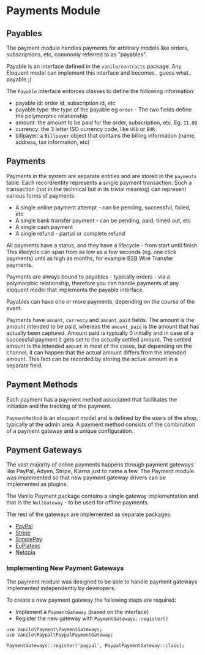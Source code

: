 # Payments Module

## Payables

The payment module handles payments for arbitrary models like orders, subscriptions, etc, commonly
referred to as "payables".

Payable is an interface defined in the `vanilo/contracts` package. Any Eloquent model can implement
this interface and becomes.. guess what.. payable ;)

The `Payable` interface enforces classes to define the following information:

- payable id: order id, subscription id, etc
- payable type: the type of the payable eg `order` - The two fields define the polymorphic relationship
- amount: the amount to be paid for the order, subscription, etc. Eg. `11.99`
- currency: the 3 letter ISO currency code, like `USD` or `EUR`
- billpayer: a `Billpayer` object that contains the billing information (name, address, tax information, etc)

## Payments

Payments in the system are separate entities and are stored in the `payments` table.
Each record/entity represents a single payment transaction. Such a transaction (not in the technical
but in its trivial meaning) can represent various forms of payments:

- A single online payment attempt - can be pending, successful, failed, etc
- A single bank transfer payment - can be pending, paid, timed out, etc
- A single cash payment
- A single refund - partial or complete refund

All payments have a status, and they have a lifecycle - from start until finish.
This lifecycle can span from as low as a few seconds (eg. one click payments) until as high as
months, for example B2B Wire Transfer payments.

Payments are always bound to payables - typically orders - via a polymorphic relationship, therefore
you can handle payments of any eloquent model that implements the payable interface.

Payables can have one or more payments, depending on the course of the event.

Payments have `amount`, `currency` and `amount_paid` fields. The amount is the amount intended to
be paid, whereas the `amount_paid` is the amount that has actually been captured. Amount paid is
typically 0 initially and in case of a successful payment it gets set to the actually settled amount.
The settled amount is the intended `amount` in most of the cases, but depending on the channel, it
can happen that the actual amount differs from the intended amount. This fact can be recorded by
storing the actual amount in a separate field.

## Payment Methods

Each payment has a payment method associated that facilitates the
initiation and the tracking of the payment.

`PaymentMethod` is an eloquent model and is defined by the users of the
shop, typically at the admin area. A payment method consists of the
combination of a payment gateway and a unique configuration.

## Payment Gateways

The vast majority of online payments happens through payment gateways
like PayPal, Adyen, Stripe, Klarna just to name a few. The Payment
module was implemented so that new payment gateway drivers can be
implemented as plugins.

The Vanilo Payment package contains a single gateway implementation and
that is the `NullGateway` - to be used for offline payments.

The rest of the gateways are implemented as separate packages:

- [PayPal](https://github.com/vanilophp/paypal)
- [Stripe](https://github.com/vanilophp/stripe)
- [SimplePay](https://github.com/vanilophp/simplepay)
- [EuPlatesc](https://github.com/vanilophp/euplatesc)
- [Netopia](https://github.com/vanilophp/netopia)

### Implementing New Payment Gateways

The payment module was designed to be able to handle payment gateways
implemented independently by developers.

To create a new payment gateway the following steps are required:

- Implement a `PaymentGateway` (based on the interface)
- Register the new gateway with `PaymentGateways::register()`

```
use Vanilo\Payment\PaymentGateways;
use Vanilo\Paypal\PaypalPaymentGateway;

PaymentGateways::register('paypal', PaypalPaymentGateway::class);
```
